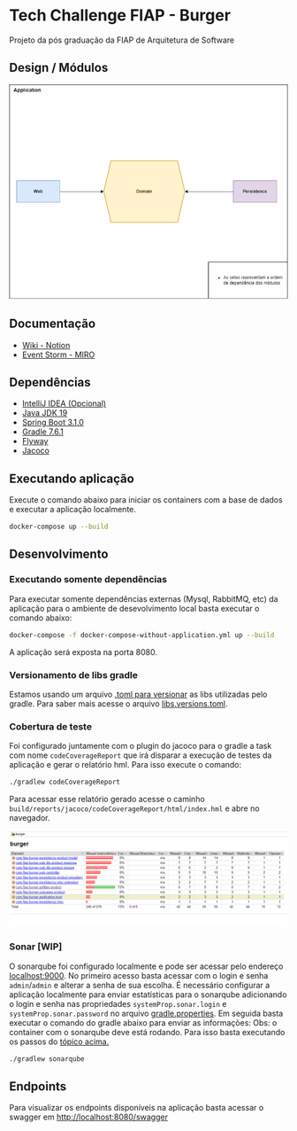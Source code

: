 # Tech Challenge FIAP - Burger
Projeto da pós graduação da FIAP de Arquitetura de Software

## Design / Módulos

![Design dos módulos da aplicação](static/design_aplicacao.png)

## Documentação
* [Wiki - Notion](https://www.notion.so/9dfe9780ad5f4d9587adc565f54bb70f?v=f2ef9c679bcf4ad1b857479c1f317c25)
* [Event Storm - MIRO](https://miro.com/app/board/uXjVMK9Fze8=/?share_link_id=624130302810)

## Dependências
* [IntelliJ IDEA (Opcional)](https://www.jetbrains.com/idea/download/#section=windows)
* [Java JDK 19](https://www.oracle.com/java/technologies/javase/jdk19-archive-downloads.html)
* [Spring Boot 3.1.0](https://spring.io/projects/spring-boot)
* [Gradle 7.6.1](https://gradle.org/)
* [Flyway](https://flywaydb.org/)
* [Jacoco](https://www.jacoco.org/jacoco/trunk/index.html)


## Executando aplicação

Execute o comando abaixo para iniciar os containers com a base de dados e executar a aplicação localmente.

```bash
docker-compose up --build
```

## Desenvolvimento
### Executando somente dependências

Para executar somente dependências externas (Mysql, RabbitMQ, etc) da aplicação para o ambiente de desevolvimento local basta executar o comando abaixo:

```bash
docker-compose -f docker-compose-without-application.yml up --build
```

A aplicação será exposta na porta 8080.

### Versionamento de libs gradle

Estamos usando um arquivo [.toml para versionar](https://docs.gradle.org/current/userguide/platforms.html#sub::toml-dependencies-format) as libs utilizadas pelo gradle. Para saber mais acesse o arquivo [libs.versions.toml](gradle/libs.versions.toml).

### Cobertura de teste

Foi configurado juntamente com o plugin do jacoco para o gradle a task com nome `codeCoverageReport` que irá disparar a execução de testes da aplicação e gerar o relatório hml. Para isso execute o comando:
```bash
./gradlew codeCoverageReport 
```
Para acessar esse relatório gerado acesse o caminho `build/reports/jacoco/codeCoverageReport/html/index.hml` e abre no navegador.

![img.png](static/jacoco_report_example.png)

### Sonar [WIP]

O sonarqube foi configurado localmente e pode ser acessar pelo endereço [localhost:9000](http://localhost:9000).
No primeiro acesso basta acessar com o login e senha `admin`/`admin` e alterar a senha de sua escolha.
É necessário configurar a aplicação localmente para enviar estatísticas para o sonarqube adicionando o login e senha nas propriedades `systemProp.sonar.login` e `systemProp.sonar.password` no arquivo [gradle.properties](gradle.properties).
Em seguida basta executar o comando do gradle abaixo para enviar as informações:
Obs: o container com o sonarqube deve está rodando. Para isso basta executando os passos do [tópico acima.](#executando-somente-dependências)

```bash
./gradlew sonarqube
```

## Endpoints

Para visualizar os endpoints disponíveis na aplicação basta acessar o swagger em [http://localhost:8080/swagger](http://localhost:8080/swagger)